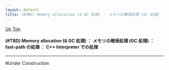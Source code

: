 ```yaml
---
layout: default
title: (#TBD) Memory allocation (& GC 処理) ： メモリの確保処理 (GC 処理) ： fast-path の処理 ： C++ Interpreter での処理
---
```

[Up](no63xkvrjQ.html) [Top](../index.html)

#### (#TBD) Memory allocation (& GC 処理) ： メモリの確保処理 (GC 処理) ： fast-path の処理 ： C++ Interpreter での処理

--- 
#Under Construction






